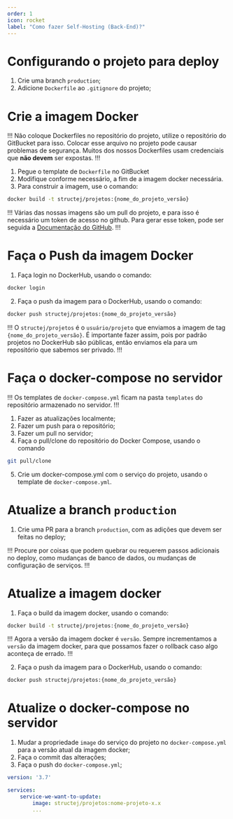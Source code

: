```yaml
---
order: 1
icon: rocket
label: "Como fazer Self-Hosting (Back-End)?"
---
```


<!-- Ultima atualização: 22/09/2023 -->
<!-- Autor(es): Artur Padovesi e Pedro Augusto Ramalho Duarte -->

# Configurando o projeto para deploy

1. Crie uma branch `production`;
2. Adicione `Dockerfile` ao `.gitignore` do projeto;

# Crie a imagem Docker

!!!
Não coloque Dockerfiles no repositório do projeto, utilize o repositório do GitBucket para isso. Colocar esse arquivo no projeto pode causar problemas de segurança. Muitos dos nossos Dockerfiles usam credenciais que **não devem** ser expostas.
!!!

1. Pegue o template de `Dockerfile` no GitBucket
2. Modifique conforme necessário, a fim de a imagem docker necessária.
3. Para construir a imagem, use o comando:

```bash Terminal
docker build -t structej/projetos:{nome_do_projeto_versão}
```

!!!
Várias das nossas imagens são um pull do projeto, e para isso é necessário um token de acesso no github. Para gerar esse token, pode ser seguida a [Documentação do GitHub](https://docs.github.com/pt/authentication/keeping-your-account-and-data-secure/creating-a-personal-access-token#creating-a-personal-access-token-classic).
!!!


# Faça o Push da imagem Docker

1. Faça login no DockerHub, usando o comando:

```bash Terminal
docker login
```

2. Faça o push da imagem para o DockerHub, usando o comando:

```bash Terminal
docker push structej/projetos:{nome_do_projeto_versão}
```

!!!
O `structej/projetos` é o `usuário/projeto` que enviamos a imagem de tag `{nome_do_projeto_versão}`. É importante fazer assim, pois por padrão projetos no DockerHub são públicas, então enviamos ela para um repositório que sabemos ser privado.
!!!

# Faça o docker-compose no servidor

!!!
Os templates de `docker-compose.yml` ficam na pasta `templates` do repositório armazenado no servidor.
!!!

1. Fazer as atualizações localmente;
2. Fazer um push para o repositório;
3. Fazer um pull no servidor;
4. Faça o pull/clone do repositório do Docker Compose, usando o comando 

```bash Terminal
git pull/clone
```

5. Crie um docker-compose.yml com o serviço do projeto, usando o template de `docker-compose.yml`.

# Atualize a branch `production`

1. Crie uma PR para a branch `production`, com as adições que devem ser feitas no deploy;

!!!
Procure por coisas que podem quebrar ou requerem passos adicionais no deploy, como mudanças de banco de dados, ou mudanças de configuração de serviços.
!!!

# Atualize a imagem docker

1. Faça o build da imagem docker, usando o comando:

```bash Terminal
docker build -t structej/projetos:{nome_do_projeto_versão}
```

!!!
Agora a versão da imagem docker é `versão`. Sempre incrementamos a `versão` da imagem docker, para que possamos fazer o rollback caso algo aconteça de errado.
!!!

2. Faça o push da imagem para o DockerHub, usando o comando:

```bash Terminal
docker push structej/projetos:{nome_do_projeto_versão}
```

# Atualize o docker-compose no servidor

1. Mudar a propriedade `image` do serviço do projeto no `docker-compose.yml` para a versão atual da imagem docker;
2. Faça o commit das alterações;
3. Faça o push do `docker-compose.yml`;

```yml Exemplo
version: '3.7'

services:
    service-we-want-to-update:
        image: structej/projetos:nome-projeto-x.x
        ...
```